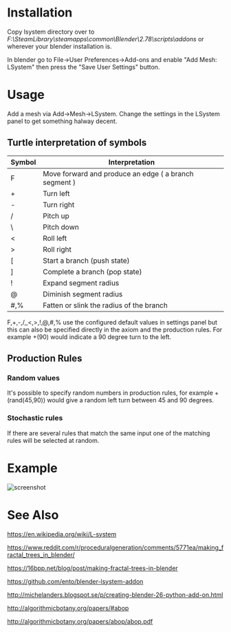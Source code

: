 
# Installation #

Copy lsystem directory over to
  _F:\SteamLibrary\steamapps\common\Blender\2.78\scripts\addons_
or wherever your blender installation is.

In blender go to File->User Preferences->Add-ons and enable
 "Add Mesh: LSystem" then press the "Save User Settings" button.

# Usage #

 Add a mesh via Add->Mesh->LSystem. Change the settings in the LSystem panel to get something halway decent.

## Turtle interpretation of symbols ##

| Symbol | Interpretation                           |
|--------|------------------------------------------|
| F      | Move forward and produce an edge ( a branch segment ) |
| +      | Turn left                                |
| -      | Turn right                               |
| /      | Pitch up                                 |
| \      | Pitch down                               |
| <      | Roll left                                |
| >      | Roll right                               |
| [      | Start a branch (push state)              |
| ]      | Complete a branch (pop state)            |
| !      | Expand segment radius                    |
| @      | Diminish segment radius                  |
| #,%    | Fatten or slink the radius of the branch |

F,+,-,/,\,<,>,!,@,#,% use the configured default values in settings panel but this
can also be specified directly in the axiom and the production rules. For example
+(90) would indicate a 90 degree turn to the left.

## Production Rules ##

### Random values ###
It's possible to specify random numbers in production rules, for example +(rand(45,90)) would
give a random left turn between 45 and 90 degrees.

### Stochastic rules ###

If there are several rules that match the same input one of the matching rules will be
selected at random.

# Example #

![screenshot](https://github.com/krljg/lsystem/blob/master/examples/sort_of_a_tree_screenshot.png)

# See Also #

https://en.wikipedia.org/wiki/L-system

https://www.reddit.com/r/proceduralgeneration/comments/5771ea/making_fractal_trees_in_blender/

https://16bpp.net/blog/post/making-fractal-trees-in-blender

https://github.com/ento/blender-lsystem-addon

http://michelanders.blogspot.se/p/creating-blender-26-python-add-on.html

http://algorithmicbotany.org/papers/#abop

http://algorithmicbotany.org/papers/abop/abop.pdf